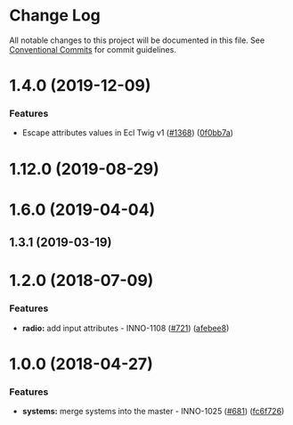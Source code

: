 # Change Log

All notable changes to this project will be documented in this file.
See [Conventional Commits](https://conventionalcommits.org) for commit guidelines.

<a name="1.4.0"></a>
# 1.4.0 (2019-12-09)


### Features

* Escape attributes values in Ecl Twig v1 ([#1368](https://github.com/ec-europa/europa-component-library/issues/1368)) ([0f0bb7a](https://github.com/ec-europa/europa-component-library/commit/0f0bb7a))



<a name="1.12.0"></a>
# 1.12.0 (2019-08-29)



<a name="1.6.0"></a>
# 1.6.0 (2019-04-04)



<a name="1.3.1"></a>
## 1.3.1 (2019-03-19)



<a name="1.2.0"></a>
# 1.2.0 (2018-07-09)


### Features

* **radio:** add input attributes - INNO-1108 ([#721](https://github.com/ec-europa/europa-component-library/issues/721)) ([afebee8](https://github.com/ec-europa/europa-component-library/commit/afebee8))



<a name="1.0.0"></a>
# 1.0.0 (2018-04-27)


### Features

* **systems:** merge systems into the master - INNO-1025 ([#681](https://github.com/ec-europa/europa-component-library/issues/681)) ([fc6f726](https://github.com/ec-europa/europa-component-library/commit/fc6f726))
